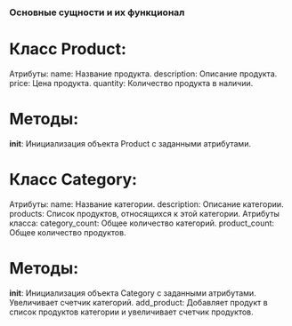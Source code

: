 ### Основные сущности и их функционал
# Класс Product:
Атрибуты:
name: Название продукта.
description: Описание продукта.
price: Цена продукта.
quantity: Количество продукта в наличии.
# Методы:
__init__: Инициализация объекта Product с заданными атрибутами.
# Класс Category:
Атрибуты:
name: Название категории.
description: Описание категории.
products: Список продуктов, относящихся к этой категории.
Атрибуты класса:
category_count: Общее количество категорий.
product_count: Общее количество продуктов.
# Методы:
__init__: Инициализация объекта Category с заданными атрибутами. Увеличивает счетчик категорий.
add_product: Добавляет продукт в список продуктов категории и увеличивает счетчик продуктов.